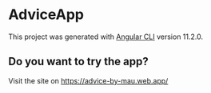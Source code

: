 # AdviceApp

This project was generated with [Angular CLI](https://github.com/angular/angular-cli) version 11.2.0.

## Do you want to try the app?

Visit the site on https://advice-by-mau.web.app/
